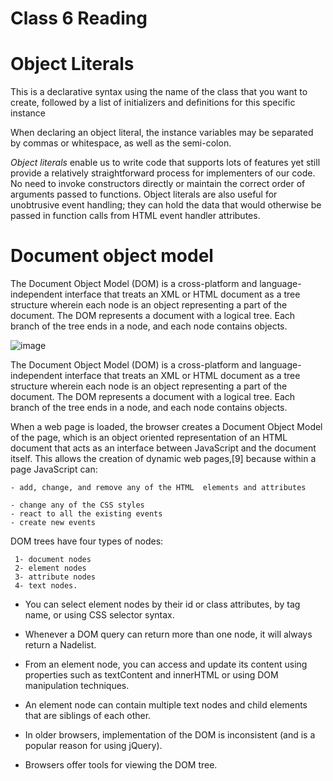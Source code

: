 # Class 6 Reading
# Object Literals

This is a declarative syntax using the name of the class that you want to create, followed by a list of initializers and definitions for this specific instance

When declaring an object literal, the instance variables may be separated by commas or whitespace, as well as the semi-colon.

 _Object literals_ enable us to write code that supports lots of features yet still provide a relatively straightforward process for implementers of our code. No need to invoke constructors directly or maintain the correct order of arguments passed to functions. Object literals are also useful for unobtrusive event handling; they can hold the data that would otherwise be passed in function calls from HTML event handler attributes.


 # Document object model


The Document Object Model (DOM) is a cross-platform and language-independent interface that treats an XML or HTML document as a tree structure wherein each node is an object representing a part of the document. The DOM represents a document with a logical tree. Each branch of the tree ends in a node, and each node contains objects.


 ![image](https://i.ytimg.com/vi/RbQGn6vBlys/maxresdefault.jpg)


 The Document Object Model (DOM) is a cross-platform and language-independent interface that treats an XML or HTML document as a tree structure wherein each node is an object representing a part of the document. The DOM represents a document with a logical tree. Each branch of the tree ends in a node, and each node contains objects.

 When a web page is loaded, the browser creates a Document Object Model of the page, which is an object oriented representation of an HTML document that acts as an interface between JavaScript and the document itself. This allows the creation of dynamic web pages,[9] because within a page JavaScript can:

    - add, change, and remove any of the HTML  elements and attributes

    - change any of the CSS styles
    - react to all the existing events
    - create new events

 
 DOM trees have four types of nodes:
     
     1- document nodes
     2- element nodes 
     3- attribute nodes
     4- text nodes.

 * You can select element nodes by their id or class attributes, by tag name, or using CSS selector syntax.

 * Whenever a DOM query can return more than one
node, it will always return a Nadelist.

 * From an element node, you can access and update its content using properties such as textContent and innerHTML or using DOM manipulation techniques.

 * An element node can contain multiple text nodes and child elements that are siblings of each other.

 * In older browsers, implementation of the DOM is inconsistent (and is a popular reason for using jQuery).

 * Browsers offer tools for viewing the DOM tree. 
